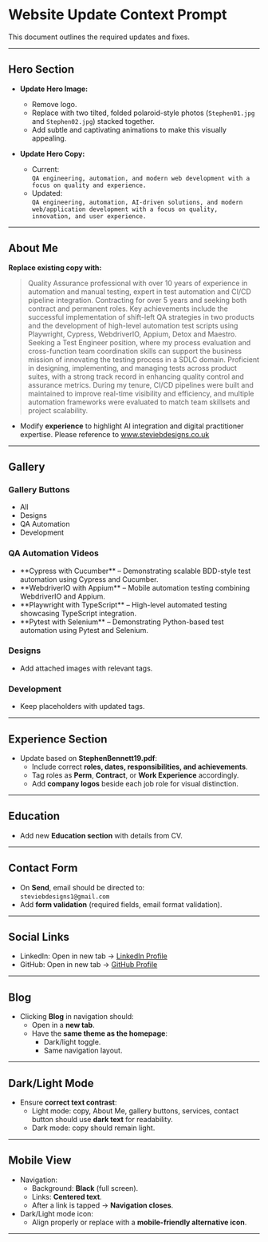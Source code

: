 # Website Update Context Prompt

This document outlines the required updates and fixes.

---

## Hero Section
- **Update Hero Image:**
  - Remove logo.
  - Replace with two tilted, folded polaroid-style photos (`Stephen01.jpg` and `Stephen02.jpg`) stacked together.
  - Add subtle and captivating animations to make this visually appealing.

- **Update Hero Copy:**
  - Current:  
    `QA engineering, automation, and modern web development with a focus on quality and experience.`
  - Updated:  
    `QA engineering, automation, AI-driven solutions, and modern web/application development with a focus on quality, innovation, and user experience.`

---

## About Me
**Replace existing copy with:**

> Quality Assurance professional with over 10 years of experience in automation and manual testing, expert in test automation and CI/CD pipeline integration. Contracting for over 5 years and seeking both contract and permanent roles. Key achievements include the successful implementation of shift-left QA strategies in two products and the development of high-level automation test scripts using Playwright, Cypress, WebdriverIO, Appium, Detox and Maestro. Seeking a Test Engineer position, where my process evaluation and cross-function team coordination skills can support the business mission of innovating the testing process in a SDLC domain. Proficient in designing, implementing, and managing tests across product suites, with a strong track record in enhancing quality control and assurance metrics. During my tenure, CI/CD pipelines were built and maintained to improve real-time visibility and efficiency, and multiple automation frameworks were evaluated to match team skillsets and project scalability.

- Modify **experience** to highlight AI integration and digital practitioner expertise. Please reference to www.steviebdesigns.co.uk

---

## Gallery
### Gallery Buttons
- All  
- Designs  
- QA Automation  
- Development  

### QA Automation Videos
- <div class="vp-preview VideoThumbnail_module_videoThumbnail__d1b35579" data-thumb="https://i.vimeocdn.com/video/1969425725-c60324196c79c38a9586a6c40f580efdd7faabe5c1c6b1aeb37ee96a4c86967a-d?mw=1400&amp;mh=910&amp;q=70" style="background-image: url(&quot;https://i.vimeocdn.com/video/1969425725-c60324196c79c38a9586a6c40f580efdd7faabe5c1c6b1aeb37ee96a4c86967a-d?mw=1400&amp;mh=910&amp;q=70&quot;);"></div>  
  **Cypress with Cucumber** – Demonstrating scalable BDD-style test automation using Cypress and Cucumber.

- <div class="vp-preview VideoThumbnail_module_videoThumbnail__d1b35579" data-thumb="https://i.vimeocdn.com/video/1969425497-5c6782317d83699b2403c8923e5b2ec4f60c0681f97b4dc8b03f983ae06edfe0-d?mw=1400&amp;mh=876&amp;q=70" style="background-image: url(&quot;https://i.vimeocdn.com/video/1969425497-5c6782317d83699b2403c8923e5b2ec4f60c0681f97b4dc8b03f983ae06edfe0-d?mw=1400&amp;mh=876&amp;q=70&quot;);"></div>  
  **WebdriverIO with Appium** – Mobile automation testing combining WebdriverIO and Appium.

- <div class="vp-preview VideoThumbnail_module_videoThumbnail__d1b35579" data-thumb="https://i.vimeocdn.com/video/1969426205-f0e5ae7e3d03ef9514a8e60539f977905e460e28a8b5dea1fe14e487cf49b9ec-d?mw=1400&amp;mh=910&amp;q=70" style="background-image: url(&quot;https://i.vimeocdn.com/video/1969426205-f0e5ae7e3d03ef9514a8e60539f977905e460e28a8b5dea1fe14e487cf49b9ec-d?mw=1400&amp;mh=910&amp;q=70&quot;);"></div>  
  **Playwright with TypeScript** – High-level automated testing showcasing TypeScript integration.

- <div class="vp-preview VideoThumbnail_module_videoThumbnail__d1b35579 VideoThumbnail_module_cover__d1b35579" data-thumb="https://i.vimeocdn.com/video/1969425252-313ceba3bcac739f7ee6338a4ef92ed74a45d099a6792a0d91332d82766f47a9-d?mw=1400&amp;mh=788&amp;q=70" style="background-image: url(&quot;https://i.vimeocdn.com/video/1969425252-313ceba3bcac739f7ee6338a4ef92ed74a45d099a6792a0d91332d82766f47a9-d?mw=1400&amp;mh=788&amp;q=70&quot;);"></div>  
  **Pytest with Selenium** – Demonstrating Python-based test automation using Pytest and Selenium.

### Designs
- Add attached images with relevant tags.

### Development
- Keep placeholders with updated tags.

---

## Experience Section
- Update based on **StephenBennett19.pdf**:
  - Include correct **roles, dates, responsibilities, and achievements**.
  - Tag roles as **Perm**, **Contract**, or **Work Experience** accordingly.
  - Add **company logos** beside each job role for visual distinction.

---

## Education
- Add new **Education section** with details from CV.

---

## Contact Form
- On **Send**, email should be directed to:  
  `steviebdesigns1@gmail.com`
- Add **form validation** (required fields, email format validation).

---

## Social Links
- LinkedIn: Open in new tab → [LinkedIn Profile](https://www.linkedin.com/in/stephen-bennett-a81b87b5/)  
- GitHub: Open in new tab → [GitHub Profile](https://github.com/steviebdesignstraining)

---

## Blog
- Clicking **Blog** in navigation should:
  - Open in a **new tab**.
  - Have the **same theme as the homepage**:
    - Dark/light toggle.
    - Same navigation layout.

---

## Dark/Light Mode
- Ensure **correct text contrast**:
  - Light mode: copy, About Me, gallery buttons, services, contact button should use **dark text** for readability.
  - Dark mode: copy should remain light.

---

## Mobile View
- Navigation:
  - Background: **Black** (full screen).
  - Links: **Centered text**.
  - After a link is tapped → **Navigation closes**.
- Dark/Light mode icon:
  - Align properly or replace with a **mobile-friendly alternative icon**.

---